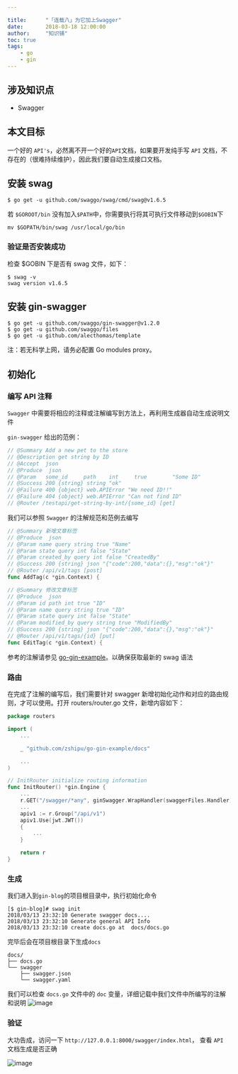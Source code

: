 ```yaml
---

title:      "「连载八」为它加上Swagger"
date:       2018-03-18 12:00:00
author:     "知识铺"
toc: true
tags:
    - go
    - gin
---
```


## 涉及知识点

- Swagger

## 本文目标

一个好的 `API's`，必然离不开一个好的`API`文档，如果要开发纯手写 `API` 文档，不存在的（很难持续维护），因此我们要自动生成接口文档。

## 安装 swag

```
$ go get -u github.com/swaggo/swag/cmd/swag@v1.6.5
```

若 `$GOROOT/bin` 没有加入`$PATH`中，你需要执行将其可执行文件移动到`$GOBIN`下

```
mv $GOPATH/bin/swag /usr/local/go/bin
```

### 验证是否安装成功

检查 \$GOBIN 下是否有 swag 文件，如下：

```
$ swag -v
swag version v1.6.5
```

## 安装 gin-swagger

```
$ go get -u github.com/swaggo/gin-swagger@v1.2.0 
$ go get -u github.com/swaggo/files
$ go get -u github.com/alecthomas/template
```

注：若无科学上网，请务必配置 Go modules proxy。

## 初始化

### 编写 API 注释

`Swagger` 中需要将相应的注释或注解编写到方法上，再利用生成器自动生成说明文件

`gin-swagger` 给出的范例：

```go
// @Summary Add a new pet to the store
// @Description get string by ID
// @Accept  json
// @Produce  json
// @Param   some_id     path    int     true        "Some ID"
// @Success 200 {string} string	"ok"
// @Failure 400 {object} web.APIError "We need ID!!"
// @Failure 404 {object} web.APIError "Can not find ID"
// @Router /testapi/get-string-by-int/{some_id} [get]
```

我们可以参照 `Swagger` 的注解规范和范例去编写

```go
// @Summary 新增文章标签
// @Produce  json
// @Param name query string true "Name"
// @Param state query int false "State"
// @Param created_by query int false "CreatedBy"
// @Success 200 {string} json "{"code":200,"data":{},"msg":"ok"}"
// @Router /api/v1/tags [post]
func AddTag(c *gin.Context) {
```

```go
// @Summary 修改文章标签
// @Produce  json
// @Param id path int true "ID"
// @Param name query string true "ID"
// @Param state query int false "State"
// @Param modified_by query string true "ModifiedBy"
// @Success 200 {string} json "{"code":200,"data":{},"msg":"ok"}"
// @Router /api/v1/tags/{id} [put]
func EditTag(c *gin.Context) {
```

参考的注解请参见 [go-gin-example](https://github.com/zshipu/go-gin-example)。以确保获取最新的 swag 语法

### 路由

在完成了注解的编写后，我们需要针对 swagger 新增初始化动作和对应的路由规则，才可以使用。打开 routers/router.go 文件，新增内容如下：

```go
package routers

import (
	...

	_ "github.com/zshipu/go-gin-example/docs"

	...
)

// InitRouter initialize routing information
func InitRouter() *gin.Engine {
	...
	r.GET("/swagger/*any", ginSwagger.WrapHandler(swaggerFiles.Handler))
	...
	apiv1 := r.Group("/api/v1")
	apiv1.Use(jwt.JWT())
	{
		...
	}

	return r
}
```

### 生成

我们进入到`gin-blog`的项目根目录中，执行初始化命令

```
[$ gin-blog]# swag init
2018/03/13 23:32:10 Generate swagger docs....
2018/03/13 23:32:10 Generate general API Info
2018/03/13 23:32:10 create docs.go at  docs/docs.go

```

完毕后会在项目根目录下生成`docs`

```
docs/
├── docs.go
└── swagger
    ├── swagger.json
    └── swagger.yaml

```

我们可以检查 `docs.go` 文件中的 `doc` 变量，详细记载中我们文件中所编写的注解和说明
![image](/posts/images/37ae10e1714c63899a55d49c19af0860.png)

### 验证

大功告成，访问一下 `http://127.0.0.1:8000/swagger/index.html`， 查看 `API` 文档生成是否正确

![image](/posts/images/703b677c6756129c33b5308c1655a35c.png)
